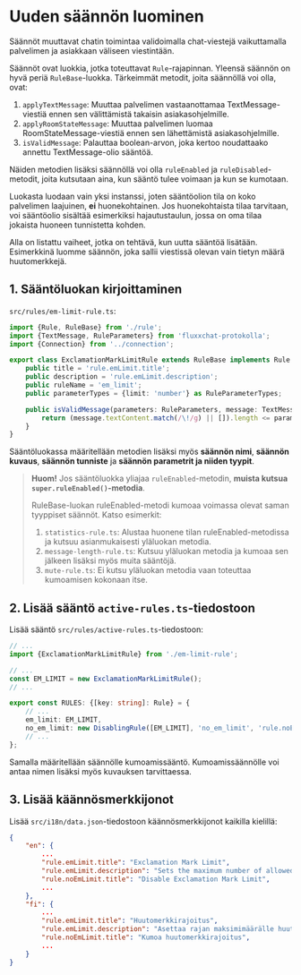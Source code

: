 # Uuden säännön luominen

Säännöt muuttavat chatin toimintaa validoimalla chat-viestejä vaikuttamalla palvelimen ja asiakkaan väliseen viestintään.

Säännöt ovat luokkia, jotka toteuttavat `Rule`-rajapinnan. Yleensä säännön on hyvä periä `RuleBase`-luokka. Tärkeimmät metodit, joita säännöllä voi olla, ovat:

1. `applyTextMessage`: Muuttaa palvelimen vastaanottamaa TextMessage-viestiä ennen sen välittämistä takaisin asiakasohjelmille.
2. `applyRoomStateMessage`: Muuttaa palvelimen luomaa RoomStateMessage-viestiä ennen sen lähettämistä asiakasohjelmille.
3. `isValidMessage`: Palauttaa boolean-arvon, joka kertoo noudattaako annettu TextMessage-olio sääntöä.

Näiden metodien lisäksi säännöllä voi olla `ruleEnabled` ja `ruleDisabled`-metodit, joita kutsutaan aina, kun sääntö tulee voimaan ja kun se kumotaan.

Luokasta luodaan vain yksi instanssi, joten sääntöolion tila on koko palvelimen laajuinen, **ei** huonekohtainen. Jos huonekohtaista tilaa tarvitaan, voi sääntöolio sisältää esimerkiksi hajautustaulun, jossa on oma tilaa jokaista huoneen tunnistetta kohden.

Alla on listattu vaiheet, jotka on tehtävä, kun uutta sääntöä lisätään. Esimerkkinä luomme säännön, joka sallii viestissä olevan vain tietyn määrä huutomerkkejä.

## 1. Sääntöluokan kirjoittaminen

`src/rules/em-limit-rule.ts`:

```typescript
import {Rule, RuleBase} from './rule';
import {TextMessage, RuleParameters} from 'fluxxchat-protokolla';
import {Connection} from '../connection';

export class ExclamationMarkLimitRule extends RuleBase implements Rule {
	public title = 'rule.emLimit.title';
	public description = 'rule.emLimit.description';
	public ruleName = 'em_limit';
	public parameterTypes = {limit: 'number'} as RuleParameterTypes;

	public isValidMessage(parameters: RuleParameters, message: TextMessage, _sender: Connection) {
		return (message.textContent.match(/\!/g) || []).length <= parameters.limit;
	}
}
```

Sääntöluokassa määritellään metodien lisäksi myös **säännön nimi**, **säännön kuvaus**, **säännön tunniste** ja **säännön parametrit ja niiden tyypit**.

> **Huom!** Jos sääntöluokka yliajaa `ruleEnabled`-metodin, **muista kutsua `super.ruleEnabled()`-metodia**.
>
> RuleBase-luokan ruleEnabled-metodi kumoaa voimassa olevat saman tyyppiset säännöt. Katso esimerkit:
>
> 1. `statistics-rule.ts`: Alustaa huonene tilan ruleEnabled-metodissa ja kutsuu asianmukaisesti yläluokan metodia.
> 2. `message-length-rule.ts`: Kutsuu yläluokan metodia ja kumoaa sen jälkeen lisäksi myös muita sääntöjä.
> 3. `mute-rule.ts`: Ei kutsu yläluokan metodia vaan toteuttaa kumoamisen kokonaan itse.

## 2. Lisää sääntö `active-rules.ts`-tiedostoon

Lisää sääntö `src/rules/active-rules.ts`-tiedostoon:

```typescript
// ...
import {ExclamationMarkLimitRule} from './em-limit-rule';

// ...
const EM_LIMIT = new ExclamationMarkLimitRule();
// ...

export const RULES: {[key: string]: Rule} = {
	// ...
	em_limit: EM_LIMIT,
	no_em_limit: new DisablingRule([EM_LIMIT], 'no_em_limit', 'rule.noEmLimit.title'),
	// ...
};
```

Samalla määritellään säännölle kumoamissääntö. Kumoamissäännölle voi antaa nimen lisäksi myös kuvauksen tarvittaessa.

## 3. Lisää käännösmerkkijonot

Lisää `src/i18n/data.json`-tiedostoon käännösmerkkijonot kaikilla kielillä:

```json
{
	"en": {
		...
		"rule.emLimit.title": "Exclamation Mark Limit",
		"rule.emLimit.description": "Sets the maximum number of allowed exclamation marks",
		"rule.noEmLimit.title": "Disable Exclamation Mark Limit",
		...
	},
	"fi": {
		...
		"rule.emLimit.title": "Huutomerkkirajoitus",
		"rule.emLimit.description": "Asettaa rajan maksimimäärälle huutomerkkejä viestissä",
		"rule.noEmLimit.title": "Kumoa huutomerkkirajoitus",
		...
	}
}
```